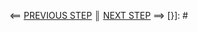 [{]: <helper> (nav_step)
⟸ <a href="step1.md">PREVIOUS STEP</a> <b>║</b> <a href="step3.md">NEXT STEP</a> ⟹
[}]: #